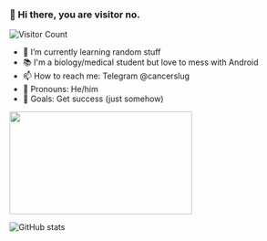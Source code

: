 ### 👋 Hi there, you are visitor no. 
![Visitor Count](https://profile-counter.glitch.me/{raman047}/count.svg)

- 🌱 I’m currently learning random stuff
- 📚 I'm a biology/medical student but love to mess with Android
- 📫 How to reach me: Telegram @cancerslug
- 👤 Pronouns: He/him
- 🥅 Goals: Get success (just somehow)

<div align="left">
    <img src="https://user-images.githubusercontent.com/81064836/138420212-b870ad23-91d3-49ec-875a-219e09e5acfc.gif" width="320" height="180"/>
</div>




![GitHub stats](https://github-readme-stats.vercel.app/api?username=raman047&show_icons=true&theme=tokyonight)
